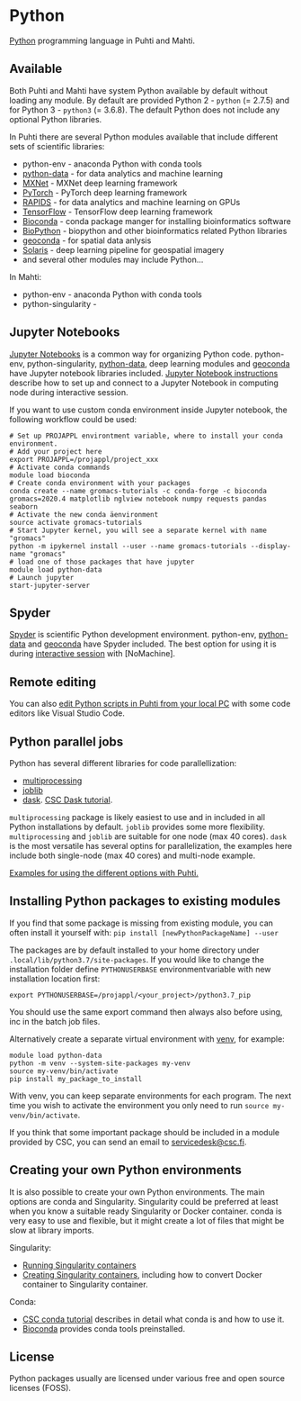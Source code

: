 # Python
[Python](https://www.python.org/) programming language in Puhti and Mahti.

## Available
Both Puhti and Mahti have system Python available by default without loading any module. By default are provided Python 2 - `python` (= 2.7.5) and for Python 3 - `python3` (= 3.6.8). The default Python does not include any optional Python libraries.

In Puhti there are several Python modules available that include different sets of scientific libraries: 

   * python-env - anaconda Python with conda tools
   * [python-data](python-data.md) - for data analytics and machine learning
   * [MXNet](mxnet.md) - MXNet deep learning framework
   * [PyTorch](pytorch.md) - PyTorch deep learning framework
   * [RAPIDS](rapids.md) - for data analytics and machine learning on GPUs
   * [TensorFlow](tensorflow.md) - TensorFlow deep learning framework
   * [Bioconda](bioconda.md) - conda package manger for installing bioinformatics software
   * [BioPython](biopython.md) - biopython and other bioinformatics related Python libraries
   * [geoconda](geoconda.md) - for spatial data anlysis 
   * [Solaris](solaris.md) - deep learning pipeline for geospatial imagery
   * and several other modules may include Python...

In Mahti:

   * python-env - anaconda Python with conda tools
   * python-singularity - 

## Jupyter Notebooks
[Jupyter Notebooks](https://jupyter.org/) is a common way for organizing Python code. python-env, python-singularity, [python-data](python-data.md), deep learning modules and [geoconda](geoconda.md) have Jupyter notebook libraries included. [Jupyter Notebook instructions](../computing/running/interactive-usage.md#example-running-a-jupyter-notebook-server-via-sinteractive) describe how to set up and connect to a Jupyter Notebook in computing node during interactive session.

If you want to use custom conda environment inside Jupyter notebook, the following workflow could be used:

```
# Set up PROJAPPL environtment variable, where to install your conda environment. 
# Add your project here
export PROJAPPL=/projappl/project_xxx   
# Activate conda commands
module load bioconda    
# Create conda environment with your packages
conda create --name gromacs-tutorials -c conda-forge -c bioconda gromacs=2020.4 matplotlib nglview notebook numpy requests pandas seaborn  
# Activate the new conda äenvironment
source activate gromacs-tutorials  
# Start Jupyter kernel, you will see a separate kernel with name "gromacs"
python -m ipykernel install --user --name gromacs-tutorials --display-name "gromacs" 
# load one of those packages that have jupyter
module load python-data  
# Launch jupyter
start-jupyter-server 
```

## Spyder
[Spyder](https://www.spyder-ide.org/) is scientific Python development environment. python-env, [python-data](python-data.md) and [geoconda](geoconda.md) have Spyder included. The best option for using it is during [interactive session](../computing/running/interactive-usage.md) with [NoMachine].

## Remote editing
You can also [edit Python scripts in Puhti from your local PC](../support/tutorials/remote-dev.md) with some code editors like Visual Studio Code.

## Python parallel jobs
Python has several different libraries for code parallellization:

   * [multiprocessing](https://docs.python.org/3/library/multiprocessing.html)
   * [joblib](https://joblib.readthedocs.io/en/latest/)
   * [dask](https://docs.dask.org). [CSC Dask tutorial](../support/tutorials/dask-python.md).

`multiprocessing` package is likely easiest to use and in included in all Python installations by default. `joblib` provides some more flexibility. `multiprocessing` and `joblib` are suitable for one node (max 40 cores). `dask` is the most versatile has several optins for parallelization, the examples here include both single-node (max 40 cores) and multi-node example.

[Examples for using the different options with Puhti.](https://github.com/csc-training/geocomputing/tree/master/python/puhti)


## Installing Python packages to existing modules
If you find that some package is missing from existing module, you can often install it yourself with:
`pip install [newPythonPackageName] --user`

The packages are by default installed to your home directory under `.local/lib/python3.7/site-packages`. If you would like to change the installation folder define `PYTHONUSERBASE` environmentvariable with new installation location first:

`export PYTHONUSERBASE=/projappl/<your_project>/python3.7_pip`

You should use the same export command then always also before using, inc in the batch job files.

Alternatively create a separate virtual environment with [venv](https://docs.python.org/3/library/venv.html), for example:

```
module load python-data
python -m venv --system-site-packages my-venv
source my-venv/bin/activate
pip install my_package_to_install
```

With venv, you can keep separate environments for each program. The next time you wish to activate the environment you only need to run `source my-venv/bin/activate`.

If you think that some important package should be included in a module provided by CSC, you can send an email to <servicedesk@csc.fi>. 

## Creating your own Python environments
It is also possible to create your own Python environments. The main options are conda and Singularity. Singularity could be preferred at least when you know a suitable ready Singularity or Docker container. conda is very easy to use and flexible, but it might create a lot of files that might be slow at library imports.

Singularity:

   * [Running Singularity containers](../computing/containers/run-existing.md)
   * [Creating Singularity containers](../computing/containers/creating.md), including how to convert Docker container to Singularity container.

Conda:

   * [CSC conda tutorial](../support/tutorials/conda.md) describes in detail what conda is and how to use it. 
   * [Bioconda](bioconda.md) provides conda tools preinstalled.


## License

Python packages usually are licensed under various free and open source licenses (FOSS).
